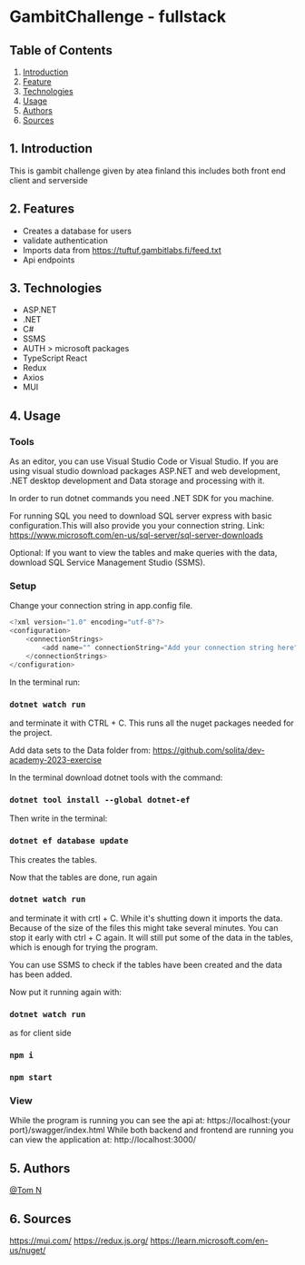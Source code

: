 ﻿# GambitChallenge - fullstack
## Table of Contents
1. [Introduction](#intro)
2. [Feature](#feats)
3. [Technologies](#tech)
4. [Usage](#use)
5. [Authors](#aut)
6. [Sources](#sou)


## 1. Introduction 
This is gambit challenge given by atea finland
this includes both front end client and serverside

## 2. Features
* Creates a database for users
* validate authentication
* Imports data from https://tuftuf.gambitlabs.fi/feed.txt
* Api endpoints 

## 3. Technologies 
* ASP.NET
* .NET
* C#
* SSMS
* AUTH > microsoft packages
* TypeScript React
* Redux
* Axios
* MUI

## 4. Usage

### Tools ###
As an editor, you can use Visual Studio Code or Visual Studio.
If you are using visual studio download packages ASP.NET and web development, .NET desktop development and
Data storage and processing with it. 

In order to run dotnet commands you need .NET SDK for you machine. 

For running SQL you need to download SQL server express with basic configuration.This will also provide you your connection string. Link: https://www.microsoft.com/en-us/sql-server/sql-server-downloads  

Optional: If you want to view the tables and make queries with the data, download SQL Service Management Studio (SSMS).

### Setup ###
Change your connection string in app.config file. 

```javascript
<?xml version="1.0" encoding="utf-8"?>
<configuration>
	<connectionStrings>
		<add name="" connectionString="Add your connection string here" />
	</connectionStrings>
</configuration>
```
In the terminal run:
### `dotnet watch run`
and terminate it with CTRL + C. This runs all the nuget packages needed for  the project.

Add data sets to the Data folder from: https://github.com/solita/dev-academy-2023-exercise

In the terminal download dotnet tools with the command: 
### `dotnet tool install --global dotnet-ef`

Then write in the terminal:
### `dotnet ef database update`
This creates the tables. 

Now that the tables are done, run again
### `dotnet watch run` 
and terminate it with crtl + C. While it's shutting down it imports the data. Because of the size of the files this might take several minutes. You can stop it early with ctrl + C again. It will still put some of the data in the tables, which is enough for trying the program.

You can use SSMS to check if the tables have been created and the data has been added. 

Now put it running again with:
### `dotnet watch run` 
as for client side 
### `npm i`
### `npm start`

### View ###
While the program is running you can see the api at: https://localhost:{your port}/swagger/index.html 
While both backend and frontend are running you can view the application at: http://localhost:3000/

## 5. Authors
[@Tom N](https://github.com/kouzber123)


## 6. Sources
https://mui.com/
https://redux.js.org/
https://learn.microsoft.com/en-us/nuget/
